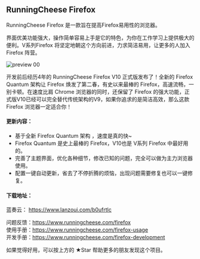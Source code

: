 ## RunningCheese Firefox

RunningCheese Firefox 是一款旨在提高Firefox易用性的浏览器。

界面优美功能强大，操作简单容易上手是它的特色，为你在工作学习上提供极大的便利。V系列Firefox 将坚定地朝这个方向前进，力求简洁易用，让更多的人加入 Firefox 阵营。

![preview 00](https://image.baidu.com/search/down?url=https%3A%2F%2Ffc.sinaimg.cn%2Flarge%2F008i3skNgy1gt09coc8k5j31400p0dky.jpg)

开发前后经历4年的 RunningCheese Firefox V10 正式版发布了！全新的 Firefox Quantum 架构让 Firefox 焕发了第二春，有史以来最棒的 Firefox，高速流畅，一别卡顿。在速度比肩 Chrome 浏览器的同时，还保留了 Firefox 的强大功能，正式版V10已经可以完全替代传统架构的V9，如果你追求的是简洁高效，那么这款 Firefox 浏览器一定适合你！

#### 更新内容：
* 基于全新 Firefox Quantum 架构 ，速度是真的快~
* Firefox Quantum 是史上最棒的 Firefox，V10也是 V系列 Firefox 中最好用的。
* 完善了主题界面，优化各种细节，修改已知的问题，完全可以做为主力浏览器使用。
* 配置一键自动更新，省去了不停折腾的烦恼，出现问题需要修复也可以一键修复。

#### 下载地址：
蓝奏云： https://www.lanzoui.com/b0ufrtlc

问题反馈：https://www.runningcheese.com/firefox  
使用手册：https://www.runningcheese.com/firefox-usage  
开发手册：https://www.runningcheese.com/firefox-development


如果觉得好用，可以按上方的 ★Star 帮助更多的朋友发现这个项目。

